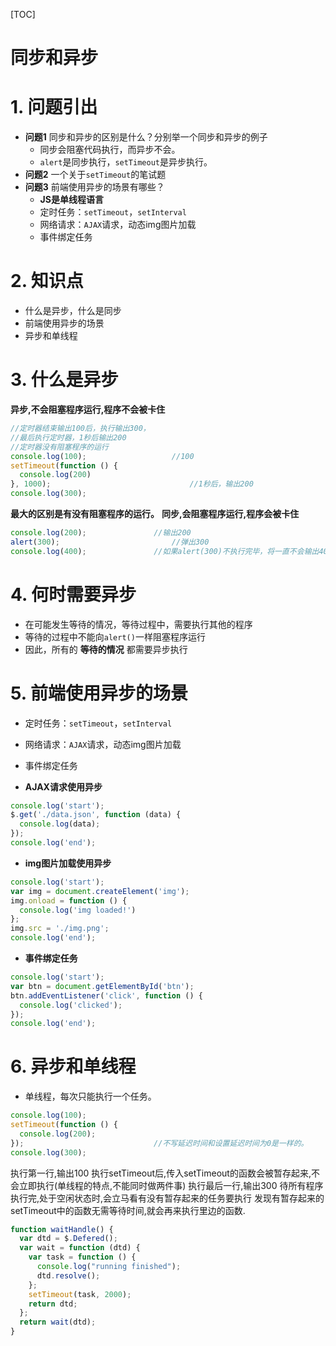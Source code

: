 [TOC]

# 同步和异步

# 1. 问题引出
+ **问题1**  同步和异步的区别是什么？分别举一个同步和异步的例子
    + 同步会阻塞代码执行，而异步不会。
    + `alert`是同步执行，`setTimeout`是异步执行。
+ **问题2**  一个关于`setTimeout`的笔试题
+ **问题3**  前端使用异步的场景有哪些？
    + **JS是单线程语言**
    + 定时任务：`setTimeout`，`setInterval`
    + 网络请求：`AJAX`请求，动态img图片加载
    + 事件绑定任务

# 2. 知识点
+ 什么是异步，什么是同步
+ 前端使用异步的场景
+ 异步和单线程

# 3. 什么是异步

**异步,不会阻塞程序运行,程序不会被卡住**

```javascript
//定时器结束输出100后，执行输出300，
//最后执行定时器，1秒后输出200
//定时器没有阻塞程序的运行
console.log(100);					//100
setTimeout(function () {
  console.log(200)
}, 1000); 								//1秒后，输出200
console.log(300);
```

**最大的区别是有没有阻塞程序的运行。**
**同步,会阻塞程序运行,程序会被卡住**
```javascript
console.log(200);				//输出200
alert(300);							//弹出300
console.log(400);				//如果alert(300)不执行完毕，将一直不会输出400
```

# 4. 何时需要异步
+ 在可能发生等待的情况，等待过程中，需要执行其他的程序
+ 等待的过程中不能向`alert()`一样阻塞程序运行
+ 因此，所有的 **等待的情况** 都需要异步执行

# 5. 前端使用异步的场景
+ 定时任务：`setTimeout`，`setInterval`
+ 网络请求：`AJAX`请求，动态img图片加载
+ 事件绑定任务

+ **AJAX请求使用异步**
```javascript
console.log('start');
$.get('./data.json', function (data) {
  console.log(data);
});
console.log('end');
```

+ **img图片加载使用异步**
```javascript
console.log('start');
var img = document.createElement('img');
img.onload = function () {
  console.log('img loaded!')
};
img.src = './img.png';
console.log('end');
````

+ **事件绑定任务**
```javascript
console.log('start');
var btn = document.getElementById('btn');
btn.addEventListener('click', function () {
  console.log('clicked');
});
console.log('end');
```

# 6. 异步和单线程
+ 单线程，每次只能执行一个任务。

```javascript
console.log(100);
setTimeout(function () {
  console.log(200);
});								//不写延迟时间和设置延迟时间为0是一样的。
console.log(300);
```
执行第一行,输出100
执行setTimeout后,传入setTimeout的函数会被暂存起来,不会立即执行(单线程的特点,不能同时做两件事)
执行最后一行,输出300
待所有程序执行完,处于空闲状态时,会立马看有没有暂存起来的任务要执行
发现有暂存起来的setTimeout中的函数无需等待时间,就会再来执行里边的函数.

```javascript
function waitHandle() {
  var dtd = $.Defered();
  var wait = function (dtd) {
    var task = function () {
      console.log("running finished");
      dtd.resolve();
    };
    setTimeout(task, 2000);
    return dtd;
  };
  return wait(dtd);
}
```